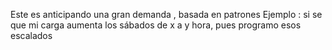 
Este es anticipando una gran demanda , basada en patrones
Ejemplo : si se que mi carga aumenta los sábados de x a y hora, pues programo esos escalados





